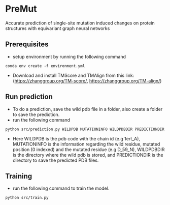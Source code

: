 # PreMut
Accurate prediction of single-site mutation induced changes on protein structures with equivariant graph neural networks

## Prerequisites
* setup environment by running the following command
```
conda env create -f environment.yml
```
* Download and install TMScore and TMAlign from this link: (https://zhanggroup.org/TM-score/, https://zhanggroup.org/TM-align/)
## Run prediction

* To do a prediction, save the wild pdb file in a folder, also create a folder to save the prediction.
* run the following command
```
python src/prediction.py WILDPDB MUTATIONINFO WILDPDBDIR PREDICTIONDIR
```
* Here WILDPDB is the pdb code with the chain id (e.g 1ert_A), MUTATIONINFO is the information regarding the wild residue, mutated position (0 indexed) and the mutated residue (e.g D_59_N), WILDPDBDIR is the directory where the wild pdb is stored, and PREDICTIONDIR is the directory to save the predicted PDB files.

## Training
* run the following command to train the model.
```
python src/train.py
```


